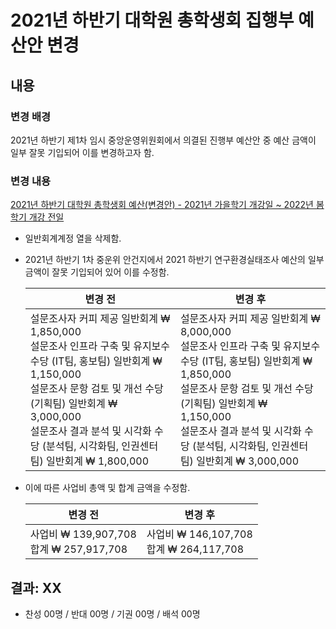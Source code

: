 2021년 하반기 대학원 총학생회 집행부 예산안 변경
==

## 내용

### 변경 배경

2021년 하반기 제1차 임시 중앙운영위원회에서 의결된 진행부 예산안 중 예산 금액이 일부 잘못 기입되어 이를 변경하고자 함.

### 변경 내용 

[2021년 하반기 대학원 총학생회 예산(변경안) - 2021년 가을학기 개강일 ~ 2022년 봄학기 개강 전일](의결안건/211125_2021년_하반기_대학원_총학생회_예산(변경안)-2021년_가을학기_개강일-2022년_봄학기_개강_전일.pdf)
- 일반회계계정 열을 삭제함.
- 2021년 하반기 1차 중운위 안건지에서 2021 하반기 연구환경실태조사 예산의 일부 금액이 잘못 기입되어 있어 이를 수정함.

  | 변경 전 | 변경 후 |
    |---|---|
    | 설문조사자 커피 제공 일반회계 ₩ 1,850,000 <br>설문조사 인프라 구축 및 유지보수 수당 (IT팀, 홍보팀) 일반회계 ₩ 1,150,000 <br> 설문조사 문항 검토 및 개선 수당 (기획팀) 일반회계 ₩ 3,000,000 <br>설문조사 결과 분석 및 시각화 수당 (분석팀, 시각화팀, 인권센터팀) 일반회계 ₩ 1,800,000<br> | 설문조사자 커피 제공 일반회계 ₩ 8,000,000  <br>설문조사 인프라 구축 및 유지보수 수당 (IT팀, 홍보팀) 일반회계 ₩ 1,850,000 <br> 설문조사 문항 검토 및 개선 수당 (기획팀) 일반회계 ₩ 1,150,000 <br>설문조사 결과 분석 및 시각화 수당 (분석팀, 시각화팀, 인권센터팀) 일반회계 ₩ 3,000,000  | 


- 이에 따른 사업비 총액 및 합계 금액을 수정함. 

  | 변경 전 | 변경 후 |
    |---|---|
    | 사업비  ₩ 139,907,708<br>합계  ₩ 257,917,708 | 사업비  ₩ 146,107,708<br>합계 ₩ 264,117,708 | 



## 결과: XX
- 찬성 00명 / 반대 00명 / 기권 00명 / 배석 00명


